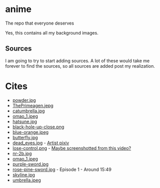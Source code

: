 # anime
The repo that everyone deserves

Yes, this contains all my background images.

## Sources
I am going to try to start adding sources.  A lot of these would take me
forever to find the sources, so all sources are added post my realization.

# Cites

* [powder.jpg](https://www.inprnt.com/gallery/nezuminata)
* [ThePrimeagen.jepg](https://twitter.com/PhunToken/status/1508883727316836356)
* [catumbrella.jpg](https://www.pixiv.net/en/artworks/82667169)
* [omao_1.jpeg](https://twitter.com/omao51061954/status/1538480692094697472)
* [hatsune.jpg](https://www.pixiv.net/en/artworks/38215125)
* [black-hole-up-close.png](https://www.pixiv.net/en/artworks/80213303)
* [blue-orange.jpeg](https://www.pixiv.net/en/artworks/51226312)
* [butterfly.jpg](https://www.pixiv.net/en/artworks/70936065)
* [dead_eyes.jpg](https://www.zerochan.net/2264906) - [Artist pixiv](https://www.pixiv.net/en/users/12342223)
* [lose-control.png](https://www.pixiv.net/en/artworks/79303509) - [Maybe screenshotted from this video?](https://www.youtube.com/watch?v=2aVPQD52NSM)
* [nr-2b.jpg](https://www.pixiv.net/en/artworks/61692792)
* [omao_1.jpeg](https://www.pixiv.net/en/artworks/101079851)
* [purple-sword.jpg](https://www.pixiv.net/en/artworks/80566667)
* [rose-pine-sword.jpg](https://myanimelist.net/anime/22199/Akame_Ga_Kill) - Episode 1 - Around 15:49
* [skyline.jpg](https://www.pixiv.net/en/artworks/27659501)
* [umbrella.jpeg](https://www.pixiv.net/en/artworks/33077317)
